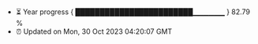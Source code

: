 - ⏳ Year progress { ████████████████████████▁▁▁▁▁▁ } 82.79 %
- ⏰ Updated on Mon, 30 Oct 2023 04:20:07 GMT

